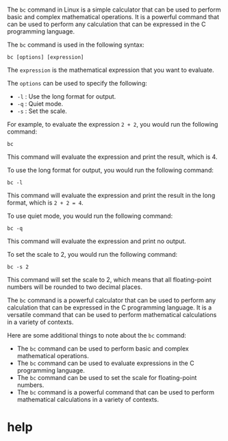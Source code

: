 # 

The `bc` command in Linux is a simple calculator that can be used to perform basic and complex mathematical operations. It is a powerful command that can be used to perform any calculation that can be expressed in the C programming language.

The `bc` command is used in the following syntax:

```
bc [options] [expression]
```

The `expression` is the mathematical expression that you want to evaluate.

The `options` can be used to specify the following:

* `-l` : Use the long format for output.
* `-q` : Quiet mode.
* `-s` : Set the scale.

For example, to evaluate the expression `2 + 2`, you would run the following command:

```
bc
```

This command will evaluate the expression and print the result, which is 4.

To use the long format for output, you would run the following command:

```
bc -l
```

This command will evaluate the expression and print the result in the long format, which is `2 + 2 = 4`.

To use quiet mode, you would run the following command:

```
bc -q
```

This command will evaluate the expression and print no output.

To set the scale to 2, you would run the following command:

```
bc -s 2
```

This command will set the scale to 2, which means that all floating-point numbers will be rounded to two decimal places.

The `bc` command is a powerful calculator that can be used to perform any calculation that can be expressed in the C programming language. It is a versatile command that can be used to perform mathematical calculations in a variety of contexts.

Here are some additional things to note about the `bc` command:

* The `bc` command can be used to perform basic and complex mathematical operations.
* The `bc` command can be used to evaluate expressions in the C programming language.
* The `bc` command can be used to set the scale for floating-point numbers.
* The `bc` command is a powerful command that can be used to perform mathematical calculations in a variety of contexts.




# help 

```

```
